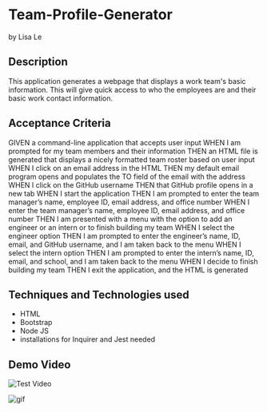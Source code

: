 # Team-Profile-Generator

by Lisa Le

## Description

This application generates a webpage that displays a work team's basic information. This will give quick access to who the employees are and their basic work contact information.

## Acceptance Criteria

GIVEN a command-line application that accepts user input
WHEN I am prompted for my team members and their information
THEN an HTML file is generated that displays a nicely formatted team roster based on user input
WHEN I click on an email address in the HTML
THEN my default email program opens and populates the TO field of the email with the address
WHEN I click on the GitHub username
THEN that GitHub profile opens in a new tab
WHEN I start the application
THEN I am prompted to enter the team manager’s name, employee ID, email address, and office number
WHEN I enter the team manager’s name, employee ID, email address, and office number
THEN I am presented with a menu with the option to add an engineer or an intern or to finish building my team
WHEN I select the engineer option
THEN I am prompted to enter the engineer’s name, ID, email, and GitHub username, and I am taken back to the menu
WHEN I select the intern option
THEN I am prompted to enter the intern’s name, ID, email, and school, and I am taken back to the menu
WHEN I decide to finish building my team
THEN I exit the application, and the HTML is generated

## Techniques and Technologies used

- HTML
- Bootstrap
- Node JS
- installations for Inquirer and Jest needed

## Demo Video

![Test Video](https://drive.google.com/file/d/10hbEZl7daAW3iZbgvp6yuX1DJ7HuveG6/view)

![gif](./assets/gif/team.gif)

